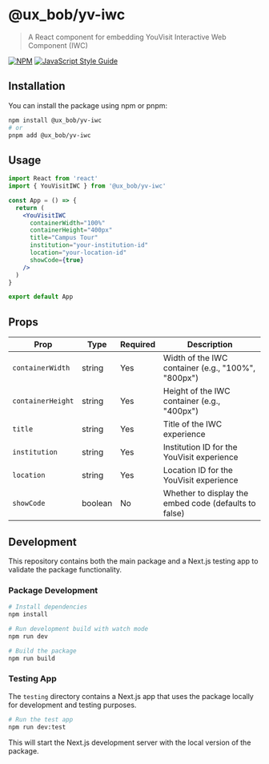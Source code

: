 # @ux_bob/yv-iwc

> A React component for embedding YouVisit Interactive Web Component (IWC)

[![NPM](https://img.shields.io/npm/v/@ux_bob/yv-iwc.svg)](https://www.npmjs.com/package/@ux_bob/yv-iwc)
[![JavaScript Style Guide](https://img.shields.io/badge/code_style-standard-brightgreen.svg)](https://standardjs.com)

## Installation

You can install the package using npm or pnpm:

```bash
npm install @ux_bob/yv-iwc
# or
pnpm add @ux_bob/yv-iwc
```

## Usage

```jsx
import React from 'react'
import { YouVisitIWC } from '@ux_bob/yv-iwc'

const App = () => {
  return (
    <YouVisitIWC
      containerWidth="100%"
      containerHeight="400px"
      title="Campus Tour"
      institution="your-institution-id"
      location="your-location-id"
      showCode={true}
    />
  )
}

export default App
```

## Props

| Prop              | Type    | Required | Description                                           |
| ----------------- | ------- | -------- | ----------------------------------------------------- |
| `containerWidth`  | string  | Yes      | Width of the IWC container (e.g., "100%", "800px")    |
| `containerHeight` | string  | Yes      | Height of the IWC container (e.g., "400px")           |
| `title`           | string  | Yes      | Title of the IWC experience                           |
| `institution`     | string  | Yes      | Institution ID for the YouVisit experience            |
| `location`        | string  | Yes      | Location ID for the YouVisit experience               |
| `showCode`        | boolean | No       | Whether to display the embed code (defaults to false) |

## Development

This repository contains both the main package and a Next.js testing app to validate the package functionality.

### Package Development

```bash
# Install dependencies
npm install

# Run development build with watch mode
npm run dev

# Build the package
npm run build
```

### Testing App

The `testing` directory contains a Next.js app that uses the package locally for development and testing purposes.

```bash
# Run the test app
npm run dev:test
```

This will start the Next.js development server with the local version of the package.

